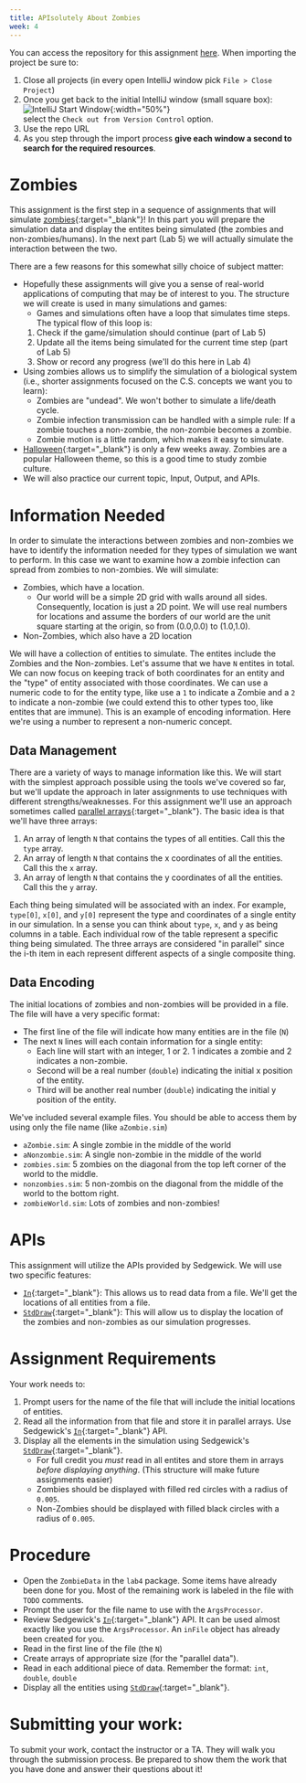 ```yaml
---
title: APIsolutely About Zombies
week: 4
---
```


You can access the repository for this assignment <a href="https://classroom.github.com/a/hrims6ZP" target="_blank">here</a>. When importing the project be sure to:
1. Close all projects (in every open IntelliJ window pick `File > Close Project`)
2. Once you get back to the initial IntelliJ window (small square box):<br/>![IntelliJ Start Window](../../../assignments/IntelliJStartWindow.png){:width="50%"} <br/>select the `Check out from Version Control` option.
3. Use the repo URL
4. As you step through the import process **give each window a second to search for the required resources**.
 
# Zombies

This assignment is the first step in a sequence of assignments that will simulate [zombies](https://en.wikipedia.org/wiki/Zombie){:target="_blank"}!  In this part you will prepare the simulation data and display the entites being simulated (the zombies and non-zombies/humans).  In the next part (Lab 5) we will actually simulate the interaction between the two.  

There are a few reasons for this somewhat silly choice of subject matter:
* Hopefully these assignments will give you a sense of real-world applications of computing that may be of interest to you.   The structure we will create is used in many simulations and games: 
  * Games and simulations often have a loop that simulates time steps.  The typical flow of this loop is:
  1. Check if the game/simulation should continue (part of Lab 5)
  2. Update all the items being simulated for the current time step (part of Lab 5)
  3. Show or record any progress (we'll do this here in Lab 4)
* Using zombies allows us to simplify the simulation of a biological system (i.e., shorter assignments focused on the C.S. concepts we want you to learn):
  * Zombies are "undead".  We won't bother to simulate a life/death cycle. 
  * Zombie infection transmission can be handled with a simple rule: If a zombie touches a non-zombie, the non-zombie becomes a zombie.
  * Zombie motion is a little random, which makes it easy to simulate.
* [Halloween](https://en.wikipedia.org/wiki/Halloween){:target="_blank"} is only a few weeks away. Zombies are a popular Halloween theme, so this is a good time to study zombie culture.
* We will also practice our current topic, Input, Output, and APIs. 
  
# Information Needed 

In order to simulate the interactions between zombies and non-zombies we have to identify the information needed for they types of simulation we want to perform.  In this case we want to examine how a zombie infection can spread from zombies to non-zombies.  We will simulate:
* Zombies, which have a location.
  * Our world will be a simple 2D grid with walls around all sides. Consequently, location is just a 2D point.  We will use real numbers for locations and assume the borders of our world are the unit square starting at the origin, so from (0.0,0.0) to (1.0,1.0).
* Non-Zombies, which also have a 2D location

We will have a collection of entities to simulate.  The entites include the Zombies and the Non-zombies. Let's assume that we have `N` entites in total. We can now focus on keeping track of both coordinates for an entity and the "type" of entity associated with those coordinates.  We can use a numeric code to for the entity type, like use a `1` to indicate a Zombie and a `2` to indicate a non-zombie (we could extend this to other types too, like entites that are immune).  This is an example of encoding information.  Here we're using a number to represent a non-numeric concept. 

## Data Management

There are a variety of ways to manage information like this.  We will start with the simplest approach possible using the tools we've covered so far, but we'll update the approach in later assignments to use techniques with different strengths/weaknesses.  For this assignment we'll use an approach sometimes called [parallel arrays](https://en.wikipedia.org/wiki/Parallel_array){:target="_blank"}.  The basic idea is that we'll have three arrays: 
1. An array of length `N` that contains the types of all entities.  Call this the `type` array.
2. An array of length `N` that contains the x coordinates of all the entities.  Call this the `x` array.
3. An array of length `N` that contains the y coordinates of all the entities. Call this the `y` array.

Each thing being simulated will be associated with an index.  For example, `type[0]`, `x[0]`, and `y[0]` represent the type and coordinates of a single entity in our simulation.   In a sense you can think about `type`, `x`, and `y` as being columns in a table.  Each individual row of the table represent a specific thing being simulated. The three arrays are considered "in parallel" since the i-th item in each represent different aspects of a single composite thing.

## Data Encoding

The initial locations of zombies and non-zombies will be provided in a file.  The file will have a very specific format:
* The first line of the file will indicate how many entities are in the file (`N`)
* The next `N` lines will each contain information for a single entity:
  * Each line will start with an integer, 1 or 2. 1 indicates a zombie and 2 indicates a non-zombie.
  * Second will be a real number (`double`) indicating the initial x position of the entity.
  * Third will be another real number (`double`) indicating the initial y position of the entity.

We've included several example files.  You should be able to access them by using only the file name (like `aZombie.sim`)
* `aZombie.sim`: A single zombie in the middle of the world
* `aNonzombie.sim`: A single non-zombie in the middle of the world
* `zombies.sim`: 5 zombies on the diagonal from the top left corner of the world to the middle.
* `nonzombies.sim`: 5 non-zombis on the diagonal from the middle of the world to the bottom right.
* `zombieWorld.sim`: Lots of zombies and non-zombies!

# APIs

This assignment will utilize the APIs provided by Sedgewick.  We will use two specific features:
* [`In`](https://introcs.cs.princeton.edu/java/stdlib/javadoc/In.html){:target="_blank"}: This allows us to read data from a file.  We'll get the locations of all entities from a file.
* [`StdDraw`](https://introcs.cs.princeton.edu/java/stdlib/javadoc/StdDraw.html){:target="_blank"}:  This will allow us to display the location of the zombies and non-zombies as our simulation progresses.  
  
# Assignment Requirements

Your work needs to:
1. Prompt users for the name of the file that will include the initial locations of entities.
2. Read all the information from that file and store it in parallel arrays.  Use Sedgewick's [`In`](https://introcs.cs.princeton.edu/java/stdlib/javadoc/In.html){:target="_blank"} API. 
3. Display all the elements in the simulation using Sedgewick's [`StdDraw`](https://introcs.cs.princeton.edu/java/stdlib/javadoc/StdDraw.html){:target="_blank"}.
   * For full credit you *must* read in all entites and store them in arrays *before displaying anything*.  (This structure will make future assignments easier)
   * Zombies should be displayed with filled red circles with a radius of `0.005`.
   * Non-Zombies should be displayed with filled black circles with a radius of `0.005`.

# Procedure

* Open the `ZombieData` in the `lab4` package.  Some items have already been done for you.  Most of the remaining work is labeled in the file with `TODO` comments.
* Prompt the user for the file name to use with the `ArgsProcessor`.
* Review Sedgewick's [`In`](https://introcs.cs.princeton.edu/java/stdlib/javadoc/In.html){:target="_blank"} API.  It can be used almost exactly like you use the `ArgsProcessor`.  An `inFile` object has already been created for you.
* Read in the first line of the file (the `N`)
* Create arrays of appropriate size (for the "parallel data").
* Read in each additional piece of data.  Remember the format: `int`, `double`, `double`
* Display all the entities using [`StdDraw`](https://introcs.cs.princeton.edu/java/stdlib/javadoc/StdDraw.html){:target="_blank"}.

# Submitting your work:

To submit your work, contact the instructor or a TA. They will walk you through the submission process. Be prepared to show them the work that you have done and answer their questions about it!
